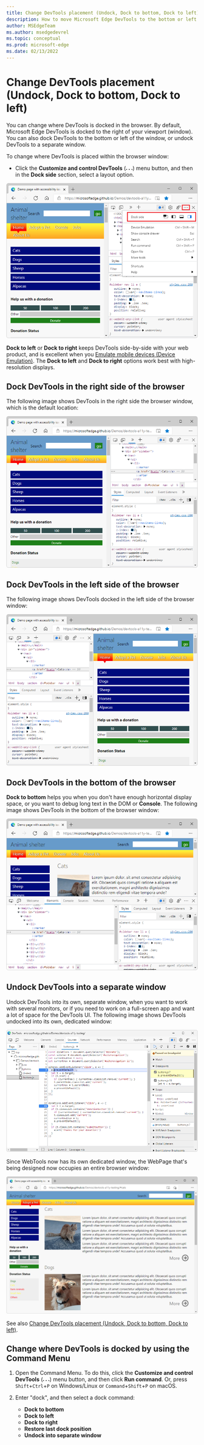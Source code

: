 ```yaml
---
title: Change DevTools placement (Undock, Dock to bottom, Dock to left)
description: How to move Microsoft Edge DevTools to the bottom or left of the browser window, or undock DevTools into a separate window.
author: MSEdgeTeam
ms.author: msedgedevrel
ms.topic: conceptual
ms.prod: microsoft-edge
ms.date: 02/13/2022
---
```

# Change DevTools placement (Undock, Dock to bottom, Dock to left)

You can change where DevTools is docked in the browser.  By default, Microsoft Edge DevTools is docked to the right of your viewport (window).  You can also dock DevTools to the bottom or left of the window, or undock DevTools to a separate window.

To change where DevTools is placed within the browser window:

*  Click the **Customize and control DevTools** (![Customize and control DevTools icon.](../media/customize-devtools-icon-light-theme.png)) menu button, and then in the **Dock side** section, select a layout option.

![the Dock side menu in DevTools.](../media/devtools-intro-docking-menu.msft.png)

**Dock to left** or **Dock to right** keeps DevTools side-by-side with your web product, and is excellent when you [Emulate mobile devices (Device Emulation)](device-mode/index.md).  The **Dock to left** and **Dock to right** options work best with high-resolution displays.


<!-- ====================================================================== -->
## Dock DevTools in the right side of the browser

The following image shows DevTools in the right side the browser window, which is the default location:

![DevTools docked to the right.](../media/devtools-intro-docking-right.msft.png)


<!-- ====================================================================== -->
## Dock DevTools in the left side of the browser

The following image shows DevTools docked in the left side of the browser window:

![DevTools docked to the left.](../media/devtools-intro-docking-left.msft.png)


<!-- ====================================================================== -->
## Dock DevTools in the bottom of the browser

**Dock to bottom** helps you when you don't have enough horizontal display space, or you want to debug long text in the DOM or **Console**.  The following image shows DevTools in the bottom of the browser window:

![DevTools docked to the bottom.](../media/devtools-intro-docking-bottom.msft.png)


<!-- ====================================================================== -->
## Undock DevTools into a separate window

Undock DevTools into its own, separate window, when you want to work with several monitors, or if you need to work on a full-screen app and want a lot of space for the DevTools UI.  The following image shows DevTools undocked into its own, dedicated window:

![DevTools undocked into a separate window.](../media/devtools-intro-docking-own-window.msft.png)

Since WebTools now has its own dedicated window, the WebPage that's being designed now occupies an entire browser window:

![WebPage that's under design, now separate from the DevTools window, which is undocked from the browser's webpage window.](../media/browser-webpage-window-devtools-undocked.png)


See also [Change DevTools placement (Undock, Dock to bottom, Dock to left)](placement.md).


<!-- ====================================================================== -->
## Change where DevTools is docked by using the Command Menu

1. Open the Command Menu.  To do this, click the **Customize and control DevTools** (![Customize and control DevTools icon.](../media/customize-devtools-icon-light-theme.png)) menu button, and then click **Run command**.  Or, press `Shift`+`Ctrl`+`P` on Windows/Linux or `Command`+`Shift`+`P` on macOS.

1. Enter "dock", and then select a dock command:

    *  **Dock to bottom**
    *  **Dock to left**
    *  **Dock to right**
    *  **Restore last dock position**
    *  **Undock into separate window**
